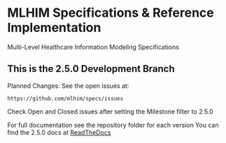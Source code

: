 MLHIM Specifications & Reference Implementation
===============================================

Multi-Level Healthcare Information Modeling Specifications

This is the 2.5.0 Development Branch
-------------------------------------

Planned Changes:
See the open issues at:


    https://github.com/mlhim/specs/issues

Check Open and Closed issues after setting the Milestone filter to 2.5.0

For full documentation see the repository folder for each version You can find the 2.5.0 docs at [ReadTheDocs](http://mlhim-specifications.readthedocs.org/en/2_5_0/)
